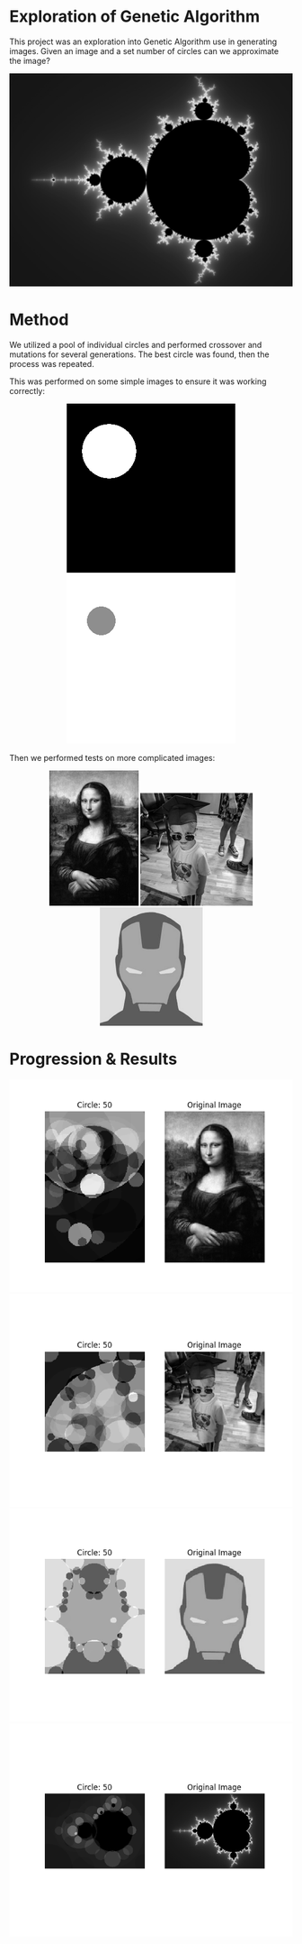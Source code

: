 # Exploration of Genetic Algorithm
This project was an exploration into Genetic Algorithm use in generating images. Given an image and a set number of circles can we approximate the image?

![Mandlebrot Set](images/mandlebrot.png "Mandlebrot Set")

# Method
We utilized a pool of individual circles and performed crossover and mutations for several generations. The best circle was found, then the process was repeated.

This was performed on some simple images to ensure it was working correctly:

<p align="center">
  <img src="images/test.png?raw=true" alt="test"/>
  <img src="images/test0.png?raw=true" alt="test0"/>
</p>


Then we performed tests on more complicated images:

<p align="center">
  <img src="images/mona_lisa.png?raw=true" alt="Mona Lisa"/>
  <img src="images/k.png?raw=true" alt="k"/>
  <img src="images/ironman.png?raw=true" alt="Iron Man"/>
</p>

# Progression & Results
<p align="center">
  <img src="results/mona_lisa/mona_lisa.gif?raw=true" alt="Mona Lisa"/>
  <img src="results/k/k.gif?raw=true" alt="k"/>
  <img src="results/ironman/ironman.gif?raw=true" alt="Iron Man"/>
  <img src="results/mandlebrot/mandlebrot.gif?raw=true" alt="Mandlebrot Set"/>
</p>

